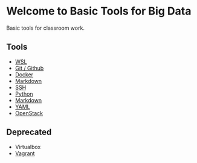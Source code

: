 # Welcome to Basic Tools for Big Data

Basic tools for classroom work.

## Tools

* [WSL](wsl)
* [Git / Github](git)
* [Docker](docker)
* [Markdown](markdown)
* [SSH](ssh)
* [Python](python)
* [Markdown](markdown)
* [YAML](yaml)
* [OpenStack](openstack)

## Deprecated

* Virtualbox
* [Vagrant](vagrant)